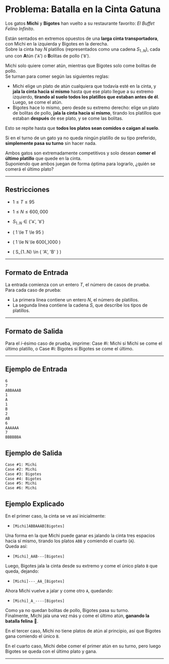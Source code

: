 # Problema: Batalla en la Cinta Gatuna

Los gatos **Michi** y **Bigotes** han vuelto a su restaurante favorito: _El Buffet Felino Infinito_.

Están sentados en extremos opuestos de una **larga cinta transportadora**, con Michi en la izquierda y Bigotes en la derecha.  
Sobre la cinta hay $N$ platillos (representados como una cadena $S_{1..N}$), cada uno con **A**tún ('`A`') o **B**olitas de pollo ('`B`').

Michi solo quiere comer atún, mientras que Bigotes solo come bolitas de pollo.  
Se turnan para comer según las siguientes reglas:

- Michi elige un plato de atún cualquiera que todavía esté en la cinta, y **jala la cinta hacia sí mismo** hasta que ese plato llegue a su extremo izquierdo, **tirando al suelo todos los platillos que estaban antes de él**. Luego, se come el atún.
- Bigotes hace lo mismo, pero desde su extremo derecho: elige un plato de bolitas de pollo, **jala la cinta hacia sí mismo**, tirando los platillos que estaban **después** de ese plato, y se come las bolitas.

Esto se repite hasta que **todos los platos sean comidos o caigan al suelo**.

Si en el turno de un gato ya no queda ningún platillo de su tipo preferido, **simplemente pasa su turno** sin hacer nada.

Ambos gatos son extremadamente competitivos y solo desean **comer el último platillo** que quede en la cinta.  
Suponiendo que ambos juegan de forma óptima para lograrlo, ¿quién se comerá el último plato?

---

## Restricciones

- $1 \le T \le 95$
- $1 \le N \le 600{,}000$
- $S_{1..N} \in \{$'`A`', '`B`'$\}$

- \( 1 \le T \le 95 \)
- \( 1 \le N \le 600{,}000 \)
- \( S_{1..N} \in \{ 'A', 'B' \} \)

---

## Formato de Entrada

La entrada comienza con un entero $T$, el número de casos de prueba.  
Para cada caso de prueba:

- La primera línea contiene un entero $N$, el número de platillos.
- La segunda línea contiene la cadena $S$, que describe los tipos de platillos.

---

## Formato de Salida

Para el $i$-ésimo caso de prueba, imprime:
Case #i: Michi si Michi se come el último platillo, o
Case #i: Bigotes si Bigotes se come el último.

---

## Ejemplo de Entrada

```txt
6
7
ABBAAAB
1
A
1
B
2
AB
6
AAAAAA
7
BBBBBBA
```

## Ejemplo de Salida

```txt
Case #1: Michi
Case #2: Michi
Case #3: Bigotes
Case #4: Bigotes
Case #5: Michi
Case #6: Michi
```

## Ejemplo Explicado

En el primer caso, la cinta se ve así inicialmente:

- `[Michi]ABBAAAB[Bigotes]`

Una forma en la que Michi puede ganar es jalando la cinta tres espacios hacia sí mismo, tirando los platos `ABB` y comiendo el cuarto (`A`).  
Queda así:

- `[Michi]_AAB---[Bigotes]`

Luego, Bigotes jala la cinta desde su extremo y come el único plato `B` que queda, dejando:

- `[Michi]---_AA_[Bigotes]`

Ahora Michi vuelve a jalar y come otro `A`, quedando:

- `[Michi]_A_----[Bigotes]`

Como ya no quedan bolitas de pollo, Bigotes pasa su turno.  
Finalmente, Michi jala una vez más y come el último atún, **ganando la batalla felina** 🐾.

En el tercer caso, Michi no tiene platos de atún al principio, así que Bigotes gana comiendo el único `B`.

En el cuarto caso, Michi debe comer el primer atún en su turno, pero luego Bigotes se queda con el último plato y gana.

---
